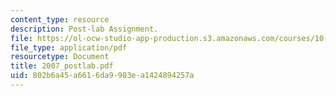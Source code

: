 ```yaml
---
content_type: resource
description: Post-lab Assignment.
file: https://ol-ocw-studio-app-production.s3.amazonaws.com/courses/10-37-chemical-and-biological-reaction-engineering-spring-2007/802b6a45a6616da9983ea1424894257a_2007_postlab.pdf
file_type: application/pdf
resourcetype: Document
title: 2007_postlab.pdf
uid: 802b6a45-a661-6da9-983e-a1424894257a
---
```

